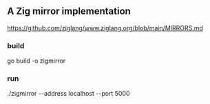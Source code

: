 ## A Zig mirror implementation

https://github.com/ziglang/www.ziglang.org/blob/main/MIRRORS.md

### build

go build -o zigmirror

### run

./zigmirror --address localhost --port 5000

